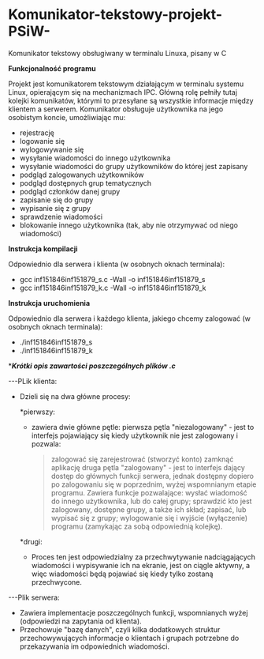 # Komunikator-tekstowy-projekt-PSiW-
Komunikator tekstowy obsługiwany w terminalu Linuxa, pisany w C

********Funkcjonalność programu********

Projekt jest komunikatorem tekstowym działającym w terminalu systemu Linux, opierającym się na mechanizmach IPC. Główną rolę pełniły tutaj kolejki komunikatów, którymi to przesyłane są wszystkie informacje między klientem a serwerem. Komunikator obsługuje użytkownika na jego osobistym koncie, umożliwiając mu:
 - rejestrację
 - logowanie się
 - wylogowywanie się
 - wysyłanie wiadomości do innego użytkownika
 - wysyłanie wiadomości do grupy użytkowników do której jest zapisany
 - podgląd zalogowanych użytkowników
 - podgląd dostępnych grup tematycznych
 - podgląd członków danej grupy
 - zapisanie się do grupy
 - wypisanie się z grupy
 - sprawdzenie wiadomości
 - blokowanie innego użytkownika (tak, aby nie otrzymywać od niego wiadomości)



********Instrukcja kompilacji********

Odpowiednio dla serwera i klienta (w osobnych oknach terminala):
- gcc inf151846inf151879_s.c -Wall -o inf151846inf151879_s
- gcc inf151846inf151879_k.c -Wall -o inf151846inf151879_k



********Instrukcja uruchomienia********

Odpowiednio dla serwera i każdego klienta, jakiego chcemy zalogować (w osobnych oknach terminala):
- ./inf151846inf151879_s
- ./inf151846inf151879_k



********Krótki opis zawartości poszczególnych plików *.c********

---PLik klienta:

- Dzieli się na dwa główne procesy:
  
   *pierwszy:
	- zawiera dwie główne pętle: pierwsza pętla "niezalogowany" - jest to interfejs pojawiający się kiedy użytkownik nie jest zalogowany i pozwala:
	   > zalogować się
	   > zarejestrować (stworzyć konto)
	   > zamknąć aplikację
	druga pętla "zalogowany" - jest to interfejs dający dostęp do głównych funkcji serwera, jednak dostępny dopiero po zalogowaniu się w poprzednim, wyżej wspomnianym etapie programu. Zawiera funkcje pozwalające:
	   > wysłać wiadomość do innego użytkownika, lub do całej grupy;
	   > sprawdzić kto jest zalogowany, dostępne grupy, a także ich skład;
	   > zapisać, lub wypisać się z grupy;
	   > wylogowanie się i wyjście (wyłączenie) programu (zamykając za sobą odpowiednią kolejkę).

   *drugi:
	- Proces ten jest odpowiedzialny za przechwytywanie nadciągających wiadomości i wypisywanie ich na ekranie,
jest on ciągle aktywny, a więc wiadomości będą pojawiać się kiedy tylko zostaną przechwycone.


---Plik serwera:

- Zawiera implementacje poszczególnych funkcji, wspomnianych wyżej (odpowiedzi na zapytania od klienta).
- Przechowuje "bazę danych", czyli kilka dodatkowych struktur przechowywujących informacje o klientach i grupach potrzebne do przekazywania im odpowiednich wiadomości.
